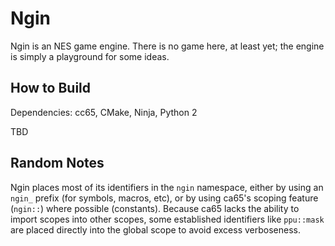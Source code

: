 # Ngin

Ngin is an NES game engine. There is no game here, at least yet; the engine is simply a playground for some ideas.

## How to Build

Dependencies: cc65, CMake, Ninja, Python 2

TBD

## Random Notes

Ngin places most of its identifiers in the `ngin` namespace, either by using an `ngin_` prefix (for symbols, macros, etc), or by using ca65's scoping feature (`ngin::`) where possible (constants). Because ca65 lacks the ability to import scopes into other scopes, some established identifiers like `ppu::mask` are placed directly into the global scope to avoid excess verboseness.
